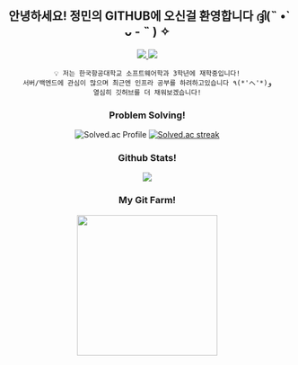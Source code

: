 <div align="center">
  <h2>안녕하세요! 정민의 GITHUB에 오신걸 환영합니다 ദ്ദി(˵ •̀ ᴗ - ˵ ) ✧ </h2>
  
  <a href="https://editor1190.tistory.com/" target="_blank">
    <img src="https://img.shields.io/badge/tistory-000000?style=for-the-badge&logo=tistory&logoColor=white">
  </a>
  <a href="https://www.instagram.com/jungmimn?igsh=cmdkOHVyZjFxdHdp" target="_blank">
    <img src="https://img.shields.io/badge/instagram-E4405F?style=for-the-badge&logo=instagram&logoColor=white">
  </a>
</div>
<div align="center">

    💡 저는 한국항공대학교 소프트웨어학과 3학년에 재학중입니다!
    서버/백엔드에 관심이 많으며 최근엔 인프라 공부를 하려하고있습니다 ٩(*'へ'*)و
    열심히 깃허브를 더 채워보겠습니다!
</div>
<div align="center">
    <h3>Problem Solving!</h3>
    <img src="http://mazassumnida.wtf/api/v2/generate_badge?boj=wjdalssla12" alt="Solved.ac Profile"/>
    <a href="https://solved.ac/profile/wjdalssla12" target="_blank">
        <img src="http://mazandi.herokuapp.com/api?handle=wjdalssla12&theme=warm" alt="Solved.ac streak"/>
    </a>
    <h3><b>Github Stats!</b></h3>
    <img src="https://github-readme-stats.vercel.app/api?username=2ivii&theme=swift&show_icons=true&count_private=true&hide_border=true" align="center" />
    <h3>My Git Farm!</h3>
    <a href="https://www.gitanimals.org/en_US?utm_medium=image&utm_source=2ivii&utm_content=farm">
    <img
      src="https://render.gitanimals.org/farms/2ivii"
      height="250em"
    />
    </a>
</div>


  
